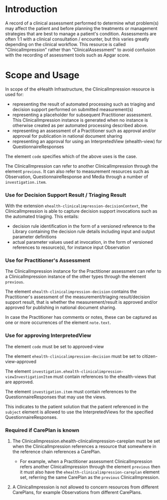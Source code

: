 # Introduction
A record of a clinical assessment performed to determine what problem(s) may affect
the patient and before planning the treatments or management strategies that are best
to manage a patient's condition. Assessments are often 1:1 with a clinical consultation / encounter,
but this varies greatly depending on the clinical workflow. This resource is called
"ClinicalImpression" rather than "ClinicalAssessment" to avoid confusion with the recording
of assessment tools such as Apgar score.

# Scope and Usage
In scope of the eHealth Infrastructure, the ClinicalImpression resource is used for:

* representing the result of automated processing such as triaging and decision support performed on submitted measurement(s)
* representing a placeholder for subsequent Practitioner assessment. This ClinicalImpression instance is generated when no instance is otherwise created as per automated processing described above. 
* representing an assessment of a Practitioner such as approval and/or approval for publication in national document sharing
* representing an approval for using an InterpretedView (ehealth-view) for QuestionnaireResponses

The element `code` specifies which of the above uses is the case.

The ClinicalImpression can refer to another ClinicalImpression through the element `previous`. It can also refer to measurement resources such as Observation, QuestionnaireResponse and Media through 
a number of `investigation.item`.

### Use for Decision Support Result / Triaging Result

With the extension `ehealth-clinicalimpression-decisionContext`, the ClinicalImpression is able to capture decision support invocations such as the automated triaging. This entails:

* decision rule identification in the form of a versioned reference to the Library containing the decision rule details including input and output parameter definitions
* actual parameter values used at invocation, in the form of versioned references to resource(s), for instance input Observation 

### Use for Practitioner's Assessment

The ClinicalImpression instance for the Practitioner assessment can refer to a ClinicalImpression instance of the other types through the element `previous`.

The element `ehealth-clinicalimpression-decision` contains the Practitioner's assessment of the measurement/triaging result/decision support result, that is whether the measurement/result is approved and/or approved for publishing in national document sharing.

In case the Practitioner has comments or notes, these can be captured as one or more occurrences of the element `note.text`. 

### Use for approving InterpretedView
The element `code` must be set to approved-view

The element `ehealth-clinicalimpression-decision` must be set to citizen-view-approved

The element `investigation.ehealth-clinicalimpression-viewInvestigationItem` must contain references to the ehealth-views that are approved.

The element `investigation.item` must contain references to the QuestionnaireResponses that may use the views.

This indicates to the patient solution that the patient referenced in the `subject` element is allowed to use the InterpretedViews for the specified QuestionnaireResponses. 
 

### Required if CarePlan is known

1. The ClinicalImpression.ehealth-clinicalimpression-careplan must be set when the ClinicalImpression references a resource that somewhere in the reference chain references a CarePlan.

    * For example, when a Practitioner assessment ClinicalImpression refers another ClinicalImpression through the element `previous` then it must also have the `ehealth-clinicalimpression-careplan` element set, referring the same CarePlan as the `previous` ClinicalImpression.

2. A ClinicalImpression is not allowed to concern resources from different CarePlans, for example Observations from different CarePlans.